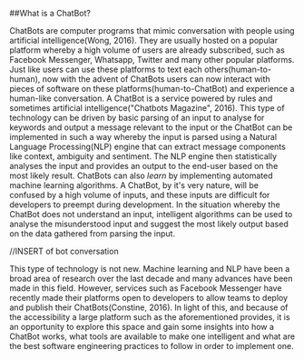 ##What is a ChatBot?

ChatBots are computer programs that mimic conversation with people using artificial intelligence(Wong, 2016). They are usually hosted on a popular platform whereby a high volume of users are already subscribed, such as Facebook Messenger, Whatsapp, Twitter and many other popular platforms. Just like users can use these platforms to text each others(human-to-human), now with the advent of ChatBots users can now interact with pieces of software on these platforms(human-to-ChatBot) and experience a human-like conversation. A ChatBot is a service powered by rules and sometimes artificial intelligence("Chatbots Magazine", 2016). This type of technology can be driven by basic parsing of an input to analyse for keywords and output a message relevant to the input or the ChatBot can be implemented in such a way whereby the input is parsed using a Natural Language Processing(NLP) engine that can extract message components like context, ambiguity and sentiment. The NLP engine then statistically analyses the input and provides an output to the end-user based on the most likely result. ChatBots can also *learn* by implementing automated machine learning algorithms. A ChatBot, by it's very nature, will be confused by a high volume of inputs, and these inputs are difficult for developers to preempt during development. In the situation whereby the ChatBot does not understand an input, intelligent algorithms can be used to analyse the misunderstood input and suggest the most likely output based on the data gathered from parsing the input. 

//INSERT of bot conversation

This type of technology is not new. Machine learning and NLP have been a broad area of research over the last decade and many advances have been made in this field. However, services such as Facebook Messenger have recently made their platforms open to developers to allow teams to deploy and publish their ChatBots(Constine, 2016). In light of this, and because of the accessibility a large platform such as the aforementioned provides, it is an opportunity to explore this space and gain some insights into how a ChatBot works, what tools are available to make one intelligent and what are the best software engineering practices to follow in order to implement one.  


